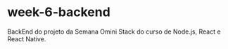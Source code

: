 # week-6-backend

BackEnd do projeto da Semana Omini Stack do curso de Node.js, React e React Native.